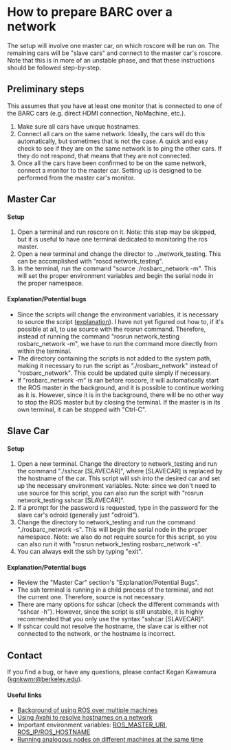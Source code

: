 How to prepare BARC over a network
==================================

The setup will involve one master car, on which roscore will be run on. The remaining cars will be "slave cars" and connect to the master car's roscore.
Note that this is in more of an unstable phase, and that these instructions should be followed step-by-step.

## Preliminary steps

This assumes that you have at least one monitor that is connected to one of the BARC cars (e.g. direct HDMI connection, NoMachine, etc.).

1. Make sure all cars have unique hostnames.
2. Connect all cars on the same network. Ideally, the cars will do this automatically, but sometimes that is not the case. A quick and easy check to see if they are on the same network is to ping the other cars. If they do not respond, that means that they are not connected.
3. Once all the cars have been confirmed to be on the same network, connect a monitor to the master car. Setting up is designed to be performed from the master car's monitor.

## Master Car

#### Setup
1. Open a terminal and run roscore on it. Note: this step may be skipped, but it is useful to have one terminal dedicated to monitoring the ros master.
2. Open a new terminal and change the director to ../network_testing. This can be accomplished with "roscd network_testing".
3. In the terminal, run the command "source ./rosbarc_network -m". This will set the proper environment variables and begin the serial node in the proper namespace.

#### Explanation/Potential bugs
-   Since the scripts will change the environment variables, it is necessary to source the script ([explanation](//askubuntu.com/questions/53177/bash-script-to-set-environment-variables-not-working)). I have not yet figured out how to, if it's possible at all, to use source with the rosrun command. Therefore, instead of running the command "rosrun network_testing rosbarc_network -m", we have to run the command more directly from within the terminal.
-   The directory containing the scripts is not added to the system path, making it necessary to run the script as "./rosbarc_network" instead of "rosbarc_network". This could be updated quite simply if necessary.
- If "rosbarc_network -m" is ran before roscore, it will automatically start the ROS master in the background, and it is possible to continue working as it is. However, since it is in the background, there will be no other way to stop the ROS master but by closing the terminal. If the master is in its own terminal, it can be stopped with "Ctrl-C".

## Slave Car

#### Setup
1. Open a new terminal. Change the directory to network_testing and run the command "./sshcar [SLAVECAR]", where [SLAVECAR] is replaced by the hostname of the car. This script will ssh into the desired car and set up the necessary environment variables. Note: since we don't need to use source for this script, you can also run the script with "rosrun network_testing sshcar [SLAVECAR]".
2. If a prompt for the password is requested, type in the password for the slave car's odroid (generally just "odroid").
3. Change the directory to network_testing and run the command "./rosbarc_network -s". This will begin the serial node in the proper namespace. Note: we also do not require source for this script, so you can also run it with "rosrun network_testing rosbarc_network -s".
4. You can always exit the ssh by typing "exit".

#### Explanation/Potential bugs
-   Review the "Master Car" section's "Explanation/Potential Bugs".
-   The ssh terminal is running in a child process of the terminal, and not the current one. Therefore, source is not necessary.
-   There are many options for sshcar (check the different commands with "sshcar -h"). However, since the script is still unstable, it is highly recommended that you only use the syntax "sshcar [SLAVECAR]".
-   If sshcar could not resolve the hostname, the slave car is either not connected to the network, or the hostname is incorrect.


## Contact

If you find a bug, or have any questions, please contact Kegan Kawamura (kgnkwmr@berkeley.edu).

#### Useful links
-   [Background of using ROS over multiple machines](//wiki.ros.org/ROS/Tutorials/MultipleMachines)
-   [Using Avahi to resolve hostnames on a network](//wiki.archlinux.org/index.php/avahi#Hostname_resolution)
-   Important environment variables: [ROS_MASTER_URI](//wiki.archlinux.org/index.php/avahi#Hostname_resolution), [ROS_IP/ROS_HOSTNAME](//wiki.ros.org/ROS/EnvironmentVariables#ROS_IP.2BAC8-ROS_HOSTNAME)
-   [Running analogous nodes on different machines at the same time](//wiki.ros.org/Nodes#Remapping_Arguments.A.22Pushing_Down.22)
